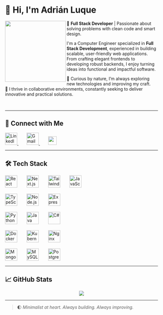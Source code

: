 # 👋 Hi, I'm Adrián Luque

<img align="left" height="200" src="https://avatars.githubusercontent.com/u/72497372?v=4" />

🎯 **Full Stack Developer** | Passionate about solving problems with clean code and smart design.

I'm a Computer Engineer specialized in **Full Stack Development**, experienced in building scalable, user-friendly web applications. From crafting elegant frontends to developing robust backends, I enjoy turning ideas into functional and impactful software.

🧠 Curious by nature, I’m always exploring new technologies and improving my craft.  
💬 I thrive in collaborative environments, constantly seeking to deliver innovative and practical solutions.

<br clear="left" />

---

## 🔗 Connect with Me

<div align="left">
  <a href="https://www.linkedin.com/in/adrián-luque-bueso-899767297" target="_blank" style="margin-right: 15px;">
    <img src="https://raw.githubusercontent.com/maurodesouza/profile-readme-generator/master/src/assets/icons/social/linkedin/default.svg" width="40" alt="LinkedIn logo" />
  </a>
  &nbsp;&nbsp;
  <a href="mailto:adrianluque211@gmail.com" target="_blank" style="margin-right: 15px;">
    <img src="https://raw.githubusercontent.com/maurodesouza/profile-readme-generator/master/src/assets/icons/social/gmail/default.svg" width="40" alt="Gmail logo" />
  </a>
  &nbsp;&nbsp;
  <a href="https://luque-bento-portfolio.netlify.app/" target="_blank">
    <img src="https://img.shields.io/badge/Portfolio-000?style=for-the-badge&logo=vercel&logoColor=white" height="28" />
  </a>
</div>

---

## 🛠️ Tech Stack

<div align="left">
  <img src="https://cdn.jsdelivr.net/gh/devicons/devicon/icons/react/react-original.svg" height="40" alt="React" style="margin-right: 15px;" />
  &nbsp;&nbsp;
  <img src="https://cdn.jsdelivr.net/gh/devicons/devicon/icons/nextjs/nextjs-original.svg" height="40" alt="Next.js" style="margin-right: 15px;" />
  &nbsp;&nbsp;
  <img src="https://cdn.jsdelivr.net/gh/devicons/devicon/icons/tailwindcss/tailwindcss-original-wordmark.svg" height="40" alt="TailwindCSS" style="margin-right: 15px;" />
  &nbsp;&nbsp;
  <img src="https://cdn.jsdelivr.net/gh/devicons/devicon/icons/javascript/javascript-original.svg" height="40" alt="JavaScript" />
  <br><br>
  <img src="https://cdn.jsdelivr.net/gh/devicons/devicon/icons/typescript/typescript-original.svg" height="40" alt="TypeScript" style="margin-right: 15px;" />
  &nbsp;&nbsp;
  <img src="https://cdn.jsdelivr.net/gh/devicons/devicon/icons/nodejs/nodejs-original.svg" height="40" alt="Node.js" style="margin-right: 15px;" />
  &nbsp;&nbsp;
  <img src="https://cdn.jsdelivr.net/gh/devicons/devicon/icons/express/express-original.svg" height="40" alt="Express" />
  <br><br>
  <img src="https://cdn.jsdelivr.net/gh/devicons/devicon/icons/python/python-original.svg" height="40" alt="Python" style="margin-right: 15px;" />
  &nbsp;&nbsp;
  <img src="https://cdn.jsdelivr.net/gh/devicons/devicon/icons/java/java-original.svg" height="40" alt="Java" style="margin-right: 15px;" />
  &nbsp;&nbsp;
  <img src="https://cdn.jsdelivr.net/gh/devicons/devicon/icons/csharp/csharp-original.svg" height="40" alt="C#" />
  <br><br>
  <img src="https://cdn.jsdelivr.net/gh/devicons/devicon/icons/docker/docker-original.svg" height="40" alt="Docker" style="margin-right: 15px;" />
  &nbsp;&nbsp;
  <img src="https://cdn.jsdelivr.net/gh/devicons/devicon/icons/kubernetes/kubernetes-plain.svg" height="40" alt="Kubernetes" style="margin-right: 15px;" />
  &nbsp;&nbsp;
  <img src="https://cdn.jsdelivr.net/gh/devicons/devicon/icons/nginx/nginx-original.svg" height="40" alt="Nginx" />
  <br><br>
  <img src="https://cdn.jsdelivr.net/gh/devicons/devicon/icons/mongodb/mongodb-original.svg" height="40" alt="MongoDB" style="margin-right: 15px;" />
  &nbsp;&nbsp;
  <img src="https://cdn.jsdelivr.net/gh/devicons/devicon/icons/mysql/mysql-original.svg" height="40" alt="MySQL" style="margin-right: 15px;" />
  &nbsp;&nbsp;
  <img src="https://cdn.jsdelivr.net/gh/devicons/devicon/icons/postgresql/postgresql-original.svg" height="40" alt="PostgreSQL" />
</div>

---

## 📈 GitHub Stats

<div align="center">
  <img src="https://visitor-badge.laobi.icu/badge?page_id=Unluque.Unluque&left_color=slategray&right_color=darkviolet" />
</div>

---

> 🌓 *Minimalist at heart. Always building. Always improving.*
